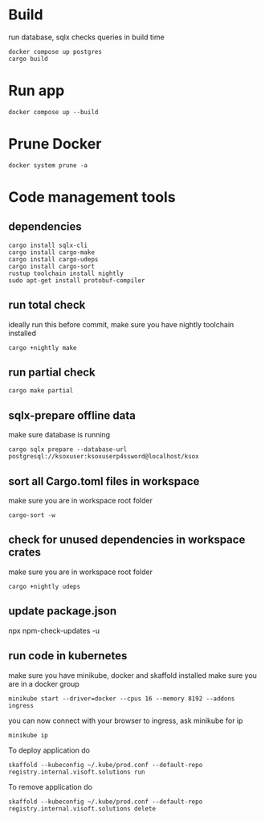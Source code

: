 # Build
run database, sqlx checks queries in build time
```
docker compose up postgres
cargo build
```

# Run app
```
docker compose up --build
```

# Prune Docker
```
docker system prune -a
```

# Code management tools

## dependencies
```
cargo install sqlx-cli
cargo install cargo-make
cargo install cargo-udeps
cargo install cargo-sort
rustup toolchain install nightly
sudo apt-get install protobuf-compiler
```

## run total check
ideally run this before commit, make sure you have nightly toolchain installed
```
cargo +nightly make
```

## run partial check
```
cargo make partial
```

## sqlx-prepare offline data
make sure database is running
```
cargo sqlx prepare --database-url postgresql://ksoxuser:ksoxuserp4ssword@localhost/ksox
```

## sort all Cargo.toml files in workspace
make sure you are in workspace root folder
```
cargo-sort -w
```

## check for unused dependencies in workspace crates
make sure you are in workspace root folder
```
cargo +nightly udeps
```

## update package.json
npx npm-check-updates -u

## run code in kubernetes
make sure you have minikube, docker and skaffold installed
make sure you are in a docker group
```shell
minikube start --driver=docker --cpus 16 --memory 8192 --addons ingress
```

you can now connect with your browser to ingress, ask minikube for ip
```shell
minikube ip
```

To deploy application do
```shell
skaffold --kubeconfig ~/.kube/prod.conf --default-repo registry.internal.visoft.solutions run
```

To remove application do
```shell
skaffold --kubeconfig ~/.kube/prod.conf --default-repo registry.internal.visoft.solutions delete
```
